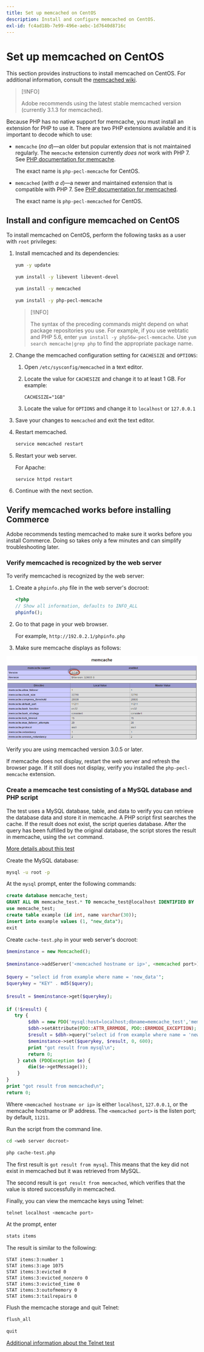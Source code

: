 ```yaml
---
title: Set up memcached on CentOS
description: Install and configure memcached on CentOS.
exl-id: fc4ad18b-7e99-496e-aebc-1d7640d8716c
---
```

# Set up memcached on CentOS

This section provides instructions to install memcached on CentOS. For additional information, consult the [memcached wiki](https://github.com/memcached/old-wiki).

>[!INFO]
>
>Adobe recommends using the latest stable memcached version (currently 3.1.3 for memcached).

Because PHP has no native support for memcache, you must install an extension for PHP to use it. There are two PHP extensions available and it is important to decode which to use:

- `memcache` (_no d_)—an older but popular extension that is not maintained regularly. 
The `memcache` extension currently _does not_ work with PHP 7. See [PHP documentation for memcache](https://www.php.net/manual/en/book.memcache.php).

   The exact name is `php-pecl-memcache` for CentOS.

- `memcached` (_with a `d`_)—a newer and maintained extension that is compatible with PHP 7. See [PHP documentation for memcached](https://www.php.net/manual/en/book.memcached.php).

   The exact name is `php-pecl-memcached` for CentOS.

## Install and configure memcached on CentOS

To install memcached on CentOS, perform the following tasks as a user with `root` privileges:

1. Install memcached and its dependencies:

   ```bash
   yum -y update
   ```

   ```bash
   yum install -y libevent libevent-devel
   ```

   ```bash
   yum install -y memcached
   ```

   ```bash
   yum install -y php-pecl-memcache
   ```

   >[!INFO]
   >
   >The syntax of the preceding commands might depend on what package repositories you use. For example, if you use webtatic and PHP 5.6, enter `yum install -y php56w-pecl-memcache`. Use `yum search memcache|grep php` to find the appropriate package name.


1. Change the memcached configuration setting for `CACHESIZE` and `OPTIONS`:

    1. Open `/etc/sysconfig/memcached` in a text editor.
    1. Locate the value for `CACHESIZE` and change it to at least 1 GB. For example:

        ```config
        CACHESIZE="1GB"
        ```

    1. Locate the value for `OPTIONS` and change it to `localhost` or `127.0.0.1`

1. Save your changes to `memcached` and exit the text editor.
1. Restart memcached.

   ```bash
   service memcached restart
   ```

1. Restart your web server.

   For Apache:

   ```bash
   service httpd restart
   ```

1. Continue with the next section.

## Verify memcached works before installing Commerce

Adobe recommends testing memcached to make sure it works before you install Commerce. Doing so takes only a few minutes and can simplify troubleshooting later.

### Verify memcached is recognized by the web server

To verify memcached is recognized by the web server:

1. Create a `phpinfo.php` file in the web server's docroot:

   ```php
   <?php
   // Show all information, defaults to INFO_ALL
   phpinfo();
   ```

1. Go to that page in your web browser.

   For example, `http://192.0.2.1/phpinfo.php`

1. Make sure memcache displays as follows:

  ![Confirm memcache is recognized by the web server](../../assets/configuration/memcache.png)

  Verify you are using memcached version 3.0.5 or later.

  If memcache does not display, restart the web server and refresh the browser page. If it still does not display, verify you installed the `php-pecl-memcache` extension.

### Create a memcache test consisting of a MySQL database and PHP script

The test uses a MySQL database, table, and data to verify you can retrieve the database data and store it in memcache. A PHP script first searches the cache. If the result does not exist, the script queries database. After the query has been fulfilled by the original database, the script stores the result in memcache, using the `set` command.

[More details about this test](https://www.digitalocean.com/community/tutorials/how-to-install-and-use-memcache-on-ubuntu-12-04)

Create the MySQL database:

```bash
mysql -u root -p
```

At the `mysql` prompt, enter the following commands:

```sql
create database memcache_test;
GRANT ALL ON memcache_test.* TO memcache_test@localhost IDENTIFIED BY 'memcache_test';
use memcache_test;
create table example (id int, name varchar(30));
insert into example values (1, "new_data");
exit
```

Create `cache-test.php` in your web server's docroot:

```php
$meminstance = new Memcached();

$meminstance->addServer('<memcached hostname or ip>', <memcached port>);

$query = "select id from example where name = 'new_data'";
$querykey = "KEY" . md5($query);

$result = $meminstance->get($querykey);

if (!$result) {
   try {
        $dbh = new PDO('mysql:host=localhost;dbname=memcache_test','memcache_test','memcache_test');
        $dbh->setAttribute(PDO::ATTR_ERRMODE, PDO::ERRMODE_EXCEPTION);
        $result = $dbh->query("select id from example where name = 'new_data'")->fetch();
        $meminstance->set($querykey, $result, 0, 600);
        print "got result from mysql\n";
        return 0;
    } catch (PDOException $e) {
        die($e->getMessage());
    }
}
print "got result from memcached\n";
return 0;
```

Where `<memcached hostname or ip>` is either `localhost`, `127.0.0.1`, or the memcache hostname or IP address. The `<memcached port>` is the listen port; by default, `11211`.

Run the script from the command line.

```bash
cd <web server docroot>
```

```bash
php cache-test.php
```

The first result is `got result from mysql`. This means that the key did not exist in memcached but it was retrieved from MySQL.

The second result is `got result from memcached`, which verifies that the value is stored successfully in memcached.

Finally, you can view the memcache keys using Telnet:

```bash
telnet localhost <memcache port>
```

At the prompt, enter

```bash
stats items
```

The result is similar to the following:

```terminal
STAT items:3:number 1
STAT items:3:age 1075
STAT items:3:evicted 0
STAT items:3:evicted_nonzero 0
STAT items:3:evicted_time 0
STAT items:3:outofmemory 0
STAT items:3:tailrepairs 0
```

Flush the memcache storage and quit Telnet:

```bash
flush_all
```

```bash
quit
```

[Additional information about the Telnet test](https://darkcoding.net/software/memcached-list-all-keys/)
